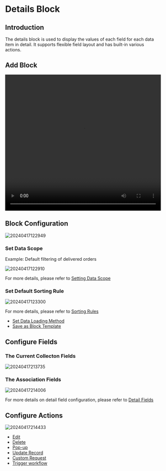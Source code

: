 # Details Block

## Introduction

The details block is used to display the values of each field for each data item in detail. It supports flexible field layout and has built-in various actions.

## Add Block

<video width="100%" height="440" controls>
      <source src="https://static-docs.nocobase.com/20240417122622.mp4" type="video/mp4">
</video>

## Block Configuration

![20240417122949](https://static-docs.nocobase.com/20240417122949.png)

### Set Data Scope

Example: Default filtering of delivered orders

![20240417122910](https://static-docs.nocobase.com/20240417122910.png)

For more details, please refer to [Setting Data Scope](/handbook/ui/blocks/block-settings/data-scope)

### Set Default Sorting Rule

![20240417123300](https://static-docs.nocobase.com/20240417123300.png)

For more details, please refer to [Sorting Rules](/handbook/ui/blocks/block-settings/sorting-rule)

- [Set Data Loading Method](/handbook/ui/blocks/block-settings/loading-mode)
- [Save as Block Template](/handbook/ui/blocks/block-settings/block-template)

## Configure Fields

### The Current Collecton Fields

![20240417213735](https://static-docs.nocobase.com/20240417213735.png)

### The Association Fields

![20240417214006](https://static-docs.nocobase.com/20240417214006.png)

For more details on detail field configuration, please refer to [Detail Fields](/handbook/ui/fields/generic/detail-form-item)

## Configure Actions

![20240417214433](https://static-docs.nocobase.com/20240417214433.png)

- [Edit](/handbook/ui/actions/types/edit)
- [Delete](/handbook/ui/actions/types/delete)
- [Pop-up](/handbook/ui/actions/types/pop-up)
- [Update Record](/handbook/ui/actions/types/update-record)
- [Custom Request](/handbook/action-custom-request)
- [Trigger workflow](/handbook/workflow/manual/triggers/cutom-action-trigger)
